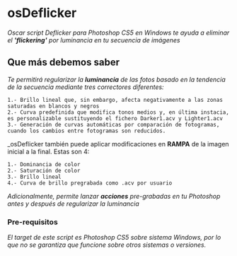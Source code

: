 # osDeflicker

_Oscar script Deflicker para Photoshop CS5 en Windows te ayuda a eliminar el **'flickering'** por luminancia en tu secuencia de imágenes_

## Que más debemos saber

_Te permitirá regularizar la **luminancia** de las fotos basado en la tendencia de la secuencia mediante tres correctores diferentes:_
```
1.- Brillo lineal que, sin embargo, afecta negativamente a las zonas saturadas en blancos y negros
2.- Curva predefinida que modifica tonos medios y, en última instacia, es personalizable sustituyendo el fichero Darker1.acv y Lighter1.acv
3.- Generación de curvas automáticas por comparación de fotogramas, cuando los cambios entre fotogramas son reducidos.
```

_osDeflicker también puede aplicar modificaciones en **RAMPA** de la imagen inicial a la final. Estas son 4:

```
1.- Dominancia de color
2.- Saturación de color
3.- Brillo lineal
4.- Curva de brillo pregrabada como .acv por usuario
```
_Adicionalmente, permite lanzar **acciones** pre-grabadas en tu Photoshop antes y después de regularizar la luminancia_

### Pre-requisitos

_El target de este script es Photoshop CS5 sobre sistema Windows, por lo que no se garantiza que funcione sobre otros sistemas o versiones._
